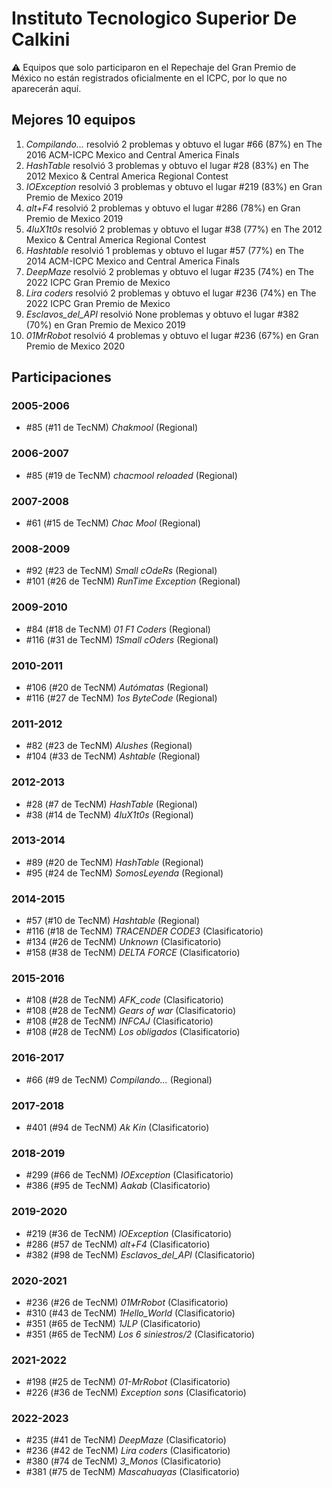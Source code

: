 # Instituto Tecnologico Superior De Calkini

:warning: Equipos que solo participaron en el Repechaje del Gran Premio de México no están registrados oficialmente en el ICPC, por lo que no aparecerán aquí.

## Mejores 10 equipos

1. _Compilando..._ resolvió 2 problemas y obtuvo el lugar #66 (87%) en The 2016 ACM-ICPC Mexico and Central America Finals
1. _HashTable_ resolvió 3 problemas y obtuvo el lugar #28 (83%) en The 2012 Mexico & Central America Regional Contest
1. _IOException_ resolvió 3 problemas y obtuvo el lugar #219 (83%) en Gran Premio de Mexico 2019
1. _alt+F4_ resolvió 2 problemas y obtuvo el lugar #286 (78%) en Gran Premio de Mexico 2019
1. _4luX1t0s_ resolvió 2 problemas y obtuvo el lugar #38 (77%) en The 2012 Mexico & Central America Regional Contest
1. _Hashtable_ resolvió 1 problemas y obtuvo el lugar #57 (77%) en The 2014 ACM-ICPC Mexico and Central America Finals
1. _DeepMaze_ resolvió 2 problemas y obtuvo el lugar #235 (74%) en The 2022 ICPC Gran Premio de Mexico
1. _Lira coders_ resolvió 2 problemas y obtuvo el lugar #236 (74%) en The 2022 ICPC Gran Premio de Mexico
1. _Esclavos_del_API_ resolvió None problemas y obtuvo el lugar #382 (70%) en Gran Premio de Mexico 2019
1. _01MrRobot_ resolvió 4 problemas y obtuvo el lugar #236 (67%) en Gran Premio de Mexico 2020

## Participaciones

### 2005-2006

- #85 (#11 de TecNM) _Chakmool_ (Regional)

### 2006-2007

- #85 (#19 de TecNM) _chacmool reloaded_ (Regional)

### 2007-2008

- #61 (#15 de TecNM) _Chac Mool_ (Regional)

### 2008-2009

- #92 (#23 de TecNM) _Small cOdeRs_ (Regional)
- #101 (#26 de TecNM) _RunTime Exception_ (Regional)

### 2009-2010

- #84 (#18 de TecNM) _01 F1 Coders_ (Regional)
- #116 (#31 de TecNM) _1Small cOders_ (Regional)

### 2010-2011

- #106 (#20 de TecNM) _Autómatas_ (Regional)
- #116 (#27 de TecNM) _1os ByteCode_ (Regional)

### 2011-2012

- #82 (#23 de TecNM) _Alushes_ (Regional)
- #104 (#33 de TecNM) _Ashtable_ (Regional)

### 2012-2013

- #28 (#7 de TecNM) _HashTable_ (Regional)
- #38 (#14 de TecNM) _4luX1t0s_ (Regional)

### 2013-2014

- #89 (#20 de TecNM) _HashTable_ (Regional)
- #95 (#24 de TecNM) _SomosLeyenda_ (Regional)

### 2014-2015

- #57 (#10 de TecNM) _Hashtable_ (Regional)
- #116 (#18 de TecNM) _TRACENDER CODE3_ (Clasificatorio)
- #134 (#26 de TecNM) _Unknown_ (Clasificatorio)
- #158 (#38 de TecNM) _DELTA FORCE_ (Clasificatorio)

### 2015-2016

- #108 (#28 de TecNM) _AFK_code_ (Clasificatorio)
- #108 (#28 de TecNM) _Gears of war_ (Clasificatorio)
- #108 (#28 de TecNM) _INFCAJ_ (Clasificatorio)
- #108 (#28 de TecNM) _Los obligados_ (Clasificatorio)

### 2016-2017

- #66 (#9 de TecNM) _Compilando..._ (Regional)

### 2017-2018

- #401 (#94 de TecNM) _Ak Kin_ (Clasificatorio)

### 2018-2019

- #299 (#66 de TecNM) _IOException_ (Clasificatorio)
- #386 (#95 de TecNM) _Aakab_ (Clasificatorio)

### 2019-2020

- #219 (#36 de TecNM) _IOException_ (Clasificatorio)
- #286 (#57 de TecNM) _alt+F4_ (Clasificatorio)
- #382 (#98 de TecNM) _Esclavos_del_API_ (Clasificatorio)

### 2020-2021

- #236 (#26 de TecNM) _01MrRobot_ (Clasificatorio)
- #310 (#43 de TecNM) _1Hello_World_ (Clasificatorio)
- #351 (#65 de TecNM) _1JLP_ (Clasificatorio)
- #351 (#65 de TecNM) _Los 6 siniestros/2_ (Clasificatorio)

### 2021-2022

- #198 (#25 de TecNM) _01-MrRobot_ (Clasificatorio)
- #226 (#36 de TecNM) _Exception sons_ (Clasificatorio)

### 2022-2023

- #235 (#41 de TecNM) _DeepMaze_ (Clasificatorio)
- #236 (#42 de TecNM) _Lira coders_ (Clasificatorio)
- #380 (#74 de TecNM) _3_Monos_ (Clasificatorio)
- #381 (#75 de TecNM) _Mascahuayas_ (Clasificatorio)




